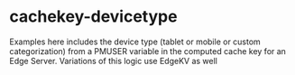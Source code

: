 # cachekey-devicetype

Examples here includes the device type (tablet or mobile or custom categorization) from a PMUSER variable in the computed cache key for an Edge Server. Variations of this logic use EdgeKV as well

